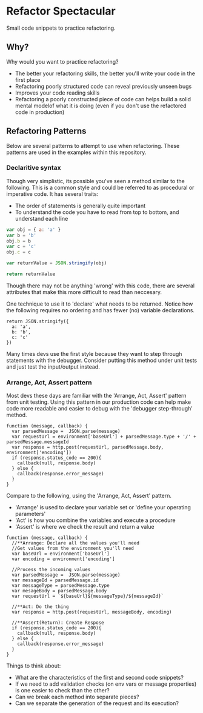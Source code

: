 # Refactor Spectacular

Small code snippets to practice refactoring.

## Why?

Why would you want to practice refactoring?

* The better your refactoring skills, the better you'll write your code in the first place
* Refactoring poorly structured code can reveal previously unseen bugs
* Improves your code reading skills
* Refactoring a poorly constructed piece of code can helps build a solid mental modelof what it is doing (even if you don't use the refactored code in production)

## Refactoring Patterns

Below are several patterns to attempt to use when refactoring. These patterns are used in the examples within this repository.

### Declaritive syntax

Though very simplistic, its possible you've seen a method similar to the following. This is a common style and could be referred to as procedural or imperative code. It has several traits:

* The order of statements is generally quite important
* To understand the code you have to read from top to bottom, and understand each line

```javascript
var obj = { a: 'a' }
var b = 'b'
obj.b = b 
var c = 'c'
obj.c = c

var returnValue = JSON.stringify(obj)

return returnValue
```

Though there may not be anything 'wrong' with this code, there are several attributes that make this more difficult to read than neccesary.

One technique to use it to 'declare' what needs to be returned. Notice how the following requires no ordering and has fewer (no) variable declarations.

```
return JSON.stringify({
  a: 'a',
  b: 'b',
  c: 'c'
})
```

Many times devs use the first style because they want to step through statements with the debugger. Consider putting this method under unit tests and just test the input/output instead.

### Arrange, Act, Assert pattern

Most devs these days are familiar with the 'Arrange, Act, Assert' pattern from unit testing. Using this pattern in our production code can help make code more readable and easier to debug with the 'debugger step-through' method.

```
function (message, callback) {
  var parsedMessage =  JSON.parse(message)
  var requestUrl = environment['baseUrl'] + parsedMessage.type + '/' + parsedMessage.messageId
  var response = http.post(requestUrl, parsedMessage.body, environment['encoding'])
  if (response.status_code == 200){
    callback(null, response.body)
  } else {
    callback(response.error_message)
  }
}
```

Compare to the following, using the 'Arrange, Act, Assert' pattern.

* 'Arrange' is used to declare your variable set or 'define your operating parameters'
* 'Act' is how you combine the variables and execute a procedure
* 'Assert' is where we check the result and return a value

```
function (message, callback) {
  //**Arrange: Declare all the values you'll need
  //Get values from the environment you'll need
  var baseUrl = environment['baseUrl']
  var encoding = environment['encoding']

  //Process the incoming values
  var parsedMessage =  JSON.parse(message)
  var messageId = parsedMessage.id
  var messageType = parsedMessage.type
  var mesageBody = parsedMessage.body
  var requestUrl = `${baseUrl}${messageType}/${messageId}`

  //**Act: Do the thing
  var response = http.post(requestUrl, messageBody, encoding)
  
  //**Assert(Return): Create Respose
  if (response.status_code == 200){
    callback(null, response.body)
  } else {
    callback(response.error_message)
  }
}
```

Things to think about:

* What are the characteristics of the first and second code snippets?
* If we need to add validation checks (on env vars or message properties) is one easier to check than the other?
* Can we break each method into separate pieces?
* Can we separate the generation of the request and its execution?
